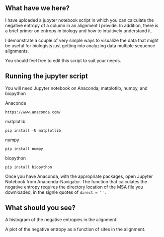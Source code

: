 ## What have we here?

I have uploaded a jupyter notebook script in which you can calculate the negative entropy of a column in an alignment I provide. 
In addition, there is a brief primer on entropy in biology and how to intuitively understand it.

I demonstrate a couple of very simple ways to visualize the data that might be useful for biologists just getting into analyzing data multiple sequence alignments.

You should feel free to edit this script to suit your needs. 

## Running the jupyter script

You will need Jupyter notebook on Anaconda, matplotlib, numpy, and biopython

Anaconda

```
https://www.anaconda.com/
```

matplotlib

```
pip install -U matplotlib
```

numpy

```
pip install numpy
```

biopython

```
pip install biopython
```

Once you have Anaconda, with the appropriate packages, open Jupyter Notebook from Anaconda-Navigator. 
The function that calculates the negative entropy requires the directory location of the MSA file you downloaded, 
in the signle quotes of ```direct = ''.```

## What should you see?

A histogram of the negative entropies in the alignment.


A plot of the negative entropy as a function of sites in the alignment.

